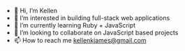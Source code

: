 - 👋 Hi, I’m Kellen 
- 👀 I’m interested in building full-stack web applications  
- 🌱 I’m currently learning Ruby + JavaScript 
- 💞️ I’m looking to collaborate on JavaScript based projects
- 📫 How to reach me kellenkjames@gmail.com 

<!---
Kellenkjames/Kellenkjames is a ✨ special ✨ repository because its `README.md` (this file) appears on your GitHub profile.
You can click the Preview link to take a look at your changes.
--->
